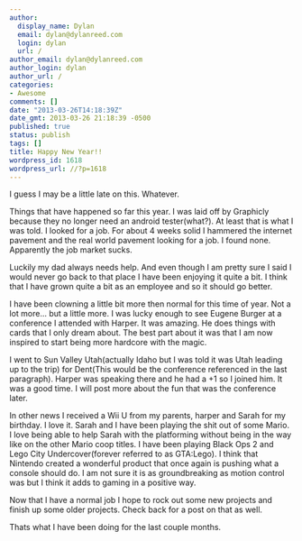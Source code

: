 ```yaml
---
author:
  display_name: Dylan
  email: dylan@dylanreed.com
  login: dylan
  url: /
author_email: dylan@dylanreed.com
author_login: dylan
author_url: /
categories:
- Awesome
comments: []
date: "2013-03-26T14:18:39Z"
date_gmt: 2013-03-26 21:18:39 -0500
published: true
status: publish
tags: []
title: Happy New Year!!
wordpress_id: 1618
wordpress_url: //?p=1618
---
```


I guess I may be a little late on this. Whatever.

Things that have happened so far this year. I was laid off by Graphicly because they no longer need an android tester(what?). At least that is what I was told. I looked for a job. For about 4 weeks solid I hammered the internet pavement and the real world pavement looking for a job. I found none. Apparently the job market sucks.

Luckily my dad always needs help. And even though I am pretty sure I said I would never go back to that place I have been enjoying it quite a bit. I think that I have grown quite a bit as an employee and so it should go better.

I have been clowning a little bit more then normal for this time of year. Not a lot more... but a little more. I was lucky enough to see Eugene Burger at a conference I attended with Harper. It was amazing. He does things with cards that I only dream about. The best part about it was that I am now inspired to start being more hardcore with the magic.

I went to Sun Valley Utah(actually Idaho but I was told it was Utah leading up to the trip) for Dent(This would be the conference referenced in the last paragraph). Harper was speaking there and he had a +1 so I joined him. It was a good time. I will post more about the fun that was the conference later.

In other news I received a Wii U from my parents, harper and Sarah for my birthday. I love it. Sarah and I have been playing the shit out of some Mario. I love being able to help Sarah with the platforming without being in the way like on the other Mario coop titles. I have been playing Black Ops 2 and Lego City Undercover(forever referred to as GTA:Lego). I think that Nintendo created a wonderful product that once again is pushing what a console should do. I am not sure it is as groundbreaking as motion control was but I think it adds to gaming in a positive way.

Now that I have a normal job I hope to rock out some new projects and finish up some older projects. Check back for a post on that as well.

Thats what I have been doing for the last couple months.

 
